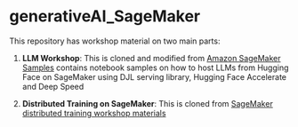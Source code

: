 # generativeAI_SageMaker

This repository has workshop material on two main parts:

1) **LLM Workshop**: This is cloned and modified from [Amazon SageMaker Samples](https://github.com/aws/amazon-sagemaker-examples) contains notebook samples on how to host LLMs from Hugging Face on SageMaker using DJL serving library, Hugging Face Accelerate and Deep Speed

2) **Distributed Training on SageMaker**: This is cloned from [SageMaker distributed training workshop materials](https://github.com/aws-samples/sagemaker-distributed-training-workshop)

